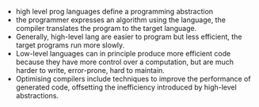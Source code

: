 - high level prog languages define a programming abstraction
- the programmer expresses an algorithm using the language, the compiler translates the program to the target language.
- Generally, high-level lang are easier to program but less efficient, the target programs run more slowly.
- Low-level languages can in principle produce more efficient code because they have more control over a computation, but are much harder to write, error-prone, hard to maintain.
- Optimising compilers include techniques to improve the performance of generated code, offsetting the inefficiency introduced by high-level abstractions.
